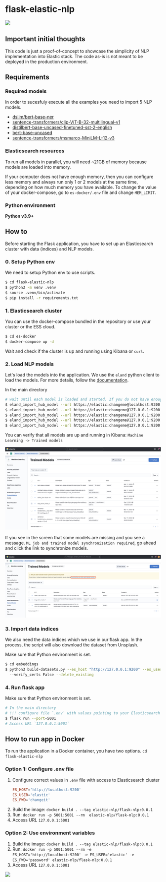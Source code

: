 # flask-elastic-nlp
![](docs/img/similar_image.gif)

## Important initial thoughts
This code is just a proof-of-concept to showcase the simplicity of NLP implementation into Elastic stack. 
The code as-is is not meant to be deployed in the production environment.

## Requirements
### Required models
In order to sucesfuly execute all the examples you need to import 5 NLP models.
- [dslim/bert-base-ner](https://huggingface.co/dslim/bert-base-NER)
- [sentence-transformers/clip-ViT-B-32-multilingual-v1](https://huggingface.co/sentence-transformers/clip-ViT-B-32-multilingual-v1)
- [distilbert-base-uncased-finetuned-sst-2-english](https://huggingface.co/distilbert-base-uncased-finetuned-sst-2-english)
- [bert-base-uncased](https://huggingface.co/bert-base-uncased)
- [sentence-transformers/msmarco-MiniLM-L-12-v3](https://huggingface.co/sentence-transformers/msmarco-MiniLM-L-12-v3)

### Elasticsearch resources
To run all models in parallel, you will need ~21GB of memory because models are loaded into memory. 

If your computer does not have enough memory, then you can configure less memory and always run only 1 or 2 models 
at the same time, depending on how much memory you have available.
To change the value of your docker-compose, go to `es-docker/.env` file and change `MEM_LIMIT`.

### Python environment
**Python v3.9+**

## How to
Before starting the Flask application, you have to set up an Elasticsearch cluster with data (indices) and NLP models.

### 0. Setup Python env
We need to setup Python env to use scripts.
```bash
$ cd flask-elastic-nlp
$ python3 -m venv .venv
$ source .venv/bin/activate
$ pip install -r requirements.txt
```

### 1. Elasticsearch cluster
You can use the docker-compose bundled in the repository or use your cluster or the ESS cloud.

```bash
$ cd es-docker
$ docker-compose up -d
```
Wait and check if the cluster is up and running using Kibana or `curl`.

### 2. Load NLP models 
Let's load the models into the application. We use the `eland` python client to load the models. For more details, follow the [documentation](https://www.elastic.co/guide/en/elasticsearch/client/eland/current/index.html).

In the main directory
```bash
# wait until each model is loaded and started. If you do not have enough memory, you will see errors sometimes confusing
$ eland_import_hub_model --url https://elastic:changeme@localhost:9200 --hub-model-id dslim/bert-base-NER --task-type ner --start --insecure
$ eland_import_hub_model --url https://elastic:changeme@127.0.0.1:9200 --hub-model-id sentence-transformers/clip-ViT-B-32-multilingual-v1 --task-type text_embedding --start --insecure
$ eland_import_hub_model --url https://elastic:changeme@127.0.0.1:9200 --hub-model-id distilbert-base-uncased-finetuned-sst-2-english --task-type text_classification --start --insecure
$ eland_import_hub_model --url https://elastic:changeme@127.0.0.1:9200 --hub-model-id bert-base-uncased --task-type fill_mask --start --insecure
$ eland_import_hub_model --url https://elastic:changeme@127.0.0.1:9200 --hub-model-id sentence-transformers/msmarco-MiniLM-L-12-v3 --task-type text_embedding --start --insecure
```
You can verify that all models are up and running in Kibana: `Machine Learning -> Trained models`

![](docs/img/models.png)

If you see in the screen that some models are missing and you see a message. `ML job and trained model synchronization required`, go ahead and click the link to synchronize models.

![](docs/img/model-sync.png)


### 3. Import data indices
We also need the data indices which we use in our flask app. In the process, the script will also download the dataset from Unsplash.

Make sure that Python environment is set.
```bash
$ cd embeddings
$ python3 build-datasets.py --es_host "http://127.0.0.1:9200" --es_user "elastic" --es_password "changeme" \                                                                                                                                                             2 ↵
  --verify_certs False --delete_existing
```

### 4. Run flask app
Make sure that Python environment is set.
```bash
# In the main directory 
# !!! configure file `.env` with values pointing to your Elasticsearch cluster
$ flask run --port=5001
# Access URL `127.0.0.1:5001`
```

## How to run app in Docker 
To run the application in a Docker container, you have two options.
`cd flask-elastic-nlp`

### Option 1: Configure .env file
1. Configure correct values in `.env` file with access to Elasticsearch cluster
   ```toml
   ES_HOST='http://localhost:9200'
   ES_USER='elastic'
   ES_PWD='changeit'
    ```
2. Build the image: `docker build . --tag elastic-nlp/flask-nlp:0.0.1`
3. Run: `docker run -p 5001:5001 --rm  elastic-nlp/flask-nlp:0.0.1`
4. Access URL `127.0.0.1:5001`

### Option 2: Use environment variables
1. Build the image: `docker build . --tag elastic-nlp/flask-nlp:0.0.1`
2. Run: `docker run -p 5001:5001 --rm -e ES_HOST='http://localhost:9200' -e ES_USER='elastic' -e ES_PWD='password' elastic-nlp/flask-nlp:0.0.1`
3. Access URL `127.0.0.1:5001`

![](docs/img/app.png)